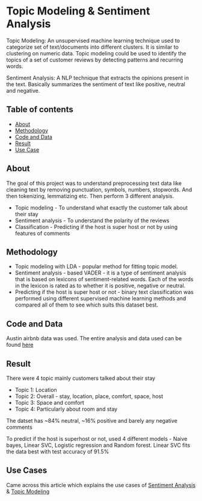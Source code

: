 # Topic Modeling & Sentiment Analysis

Topic Modeling: An unsupervised machine learning technique used to categorize set of text/documents into different clusters. It is similar to clustering on numeric data. Topic modeling could be used to identify the topics of a set of customer reviews by detecting patterns and recurring words.

Sentiment Analysis: A NLP technique that extracts the opinions present in the text. Basically summarizes the sentiment of text like positive, neutral and negative.

## Table of contents
* [About](#about)
* [Methodology](#methodology)
* [Code and Data](#code-and-data)
* [Result](#result)
* [Use Case](#use-cases)

## About
The goal of this project was to understand preprocessing text data like cleaning text by removing punctuation, symbols, numbers, stopwords. And then tokenizing, lemmatizing etc. Then perform 3 different analysis.

* Topic modeling - To understand what exactly the customer talk about their stay
* Sentiment analysis - To understand the polarity of the reviews
* Classification - Predicting if the host is super host or not by using features of comments

## Methodology

* Topic modeling with LDA - popular method for fitting topic model.
* Sentiment analysis -  based VADER - it is a type of sentiment analysis that is based on lexicons of sentiment-related words. Each of the words in the lexicon is rated as to whether it is positive, negative or neutral.
* Predicting if the host is super host or not - binary text classification was performed using different supervised machine learning methods and compared all of them to see which suits this dataset best.

## Code and Data
Austin airbnb data was used. The entire analysis and data used can be found [here](https://github.com/ShilpaPBhat/Topic-Modeling-Sentiment-Analysis/tree/master/data_code)

## Result
There were 4 topic mainly customers talked about their stay
* Topic 1: Location
* Topic 2: Overall - stay, location, place, comfort, space, host
* Topic 3: Space and comfort
* Topic 4: Particularly about room and stay

The datset has ~84% neutral, ~16% positive and barely any negative comments

To predict if the host is superhost or not, used 4 different models - Naive bayes, Linear SVC, Logistic regression and Random forest. 
Linear SVC fits the data best with test accuracy of 91.5%

## Use Cases
Came across this article which explains the use cases of [Sentiment Analysis](https://monkeylearn.com/sentiment-analysis/) & [Topic Modeling](https://monkeylearn.com/blog/introduction-to-topic-modeling/)



